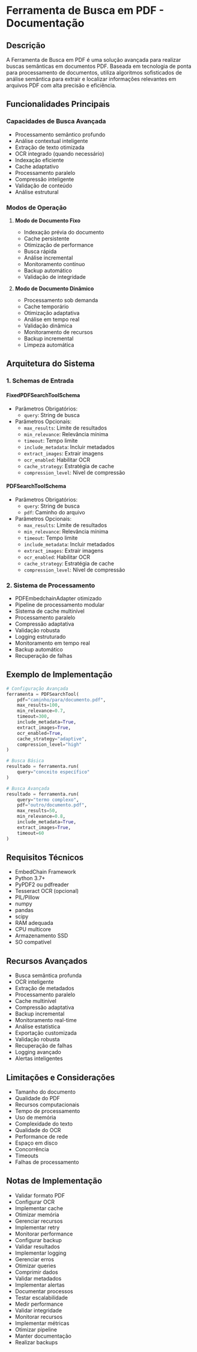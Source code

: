 # Ferramenta de Busca em PDF - Documentação

## Descrição
A Ferramenta de Busca em PDF é uma solução avançada para realizar buscas semânticas em documentos PDF. Baseada em tecnologia de ponta para processamento de documentos, utiliza algoritmos sofisticados de análise semântica para extrair e localizar informações relevantes em arquivos PDF com alta precisão e eficiência.

## Funcionalidades Principais

### Capacidades de Busca Avançada
- Processamento semântico profundo
- Análise contextual inteligente
- Extração de texto otimizada
- OCR integrado (quando necessário)
- Indexação eficiente
- Cache adaptativo
- Processamento paralelo
- Compressão inteligente
- Validação de conteúdo
- Análise estrutural

### Modos de Operação
1. **Modo de Documento Fixo**
   - Indexação prévia do documento
   - Cache persistente
   - Otimização de performance
   - Busca rápida
   - Análise incremental
   - Monitoramento contínuo
   - Backup automático
   - Validação de integridade

2. **Modo de Documento Dinâmico**
   - Processamento sob demanda
   - Cache temporário
   - Otimização adaptativa
   - Análise em tempo real
   - Validação dinâmica
   - Monitoramento de recursos
   - Backup incremental
   - Limpeza automática

## Arquitetura do Sistema

### 1. Schemas de Entrada

#### FixedPDFSearchToolSchema
- Parâmetros Obrigatórios:
  - `query`: String de busca
- Parâmetros Opcionais:
  - `max_results`: Limite de resultados
  - `min_relevance`: Relevância mínima
  - `timeout`: Tempo limite
  - `include_metadata`: Incluir metadados
  - `extract_images`: Extrair imagens
  - `ocr_enabled`: Habilitar OCR
  - `cache_strategy`: Estratégia de cache
  - `compression_level`: Nível de compressão

#### PDFSearchToolSchema
- Parâmetros Obrigatórios:
  - `query`: String de busca
  - `pdf`: Caminho do arquivo
- Parâmetros Opcionais:
  - `max_results`: Limite de resultados
  - `min_relevance`: Relevância mínima
  - `timeout`: Tempo limite
  - `include_metadata`: Incluir metadados
  - `extract_images`: Extrair imagens
  - `ocr_enabled`: Habilitar OCR
  - `cache_strategy`: Estratégia de cache
  - `compression_level`: Nível de compressão

### 2. Sistema de Processamento
- PDFEmbedchainAdapter otimizado
- Pipeline de processamento modular
- Sistema de cache multinível
- Processamento paralelo
- Compressão adaptativa
- Validação robusta
- Logging estruturado
- Monitoramento em tempo real
- Backup automático
- Recuperação de falhas

## Exemplo de Implementação

```python
# Configuração Avançada
ferramenta = PDFSearchTool(
    pdf="caminho/para/documento.pdf",
    max_results=100,
    min_relevance=0.7,
    timeout=300,
    include_metadata=True,
    extract_images=True,
    ocr_enabled=True,
    cache_strategy="adaptive",
    compression_level="high"
)

# Busca Básica
resultado = ferramenta.run(
    query="conceito específico"
)

# Busca Avançada
resultado = ferramenta.run(
    query="termo complexo",
    pdf="outro/documento.pdf",
    max_results=50,
    min_relevance=0.8,
    include_metadata=True,
    extract_images=True,
    timeout=60
)
```

## Requisitos Técnicos
- EmbedChain Framework
- Python 3.7+
- PyPDF2 ou pdfreader
- Tesseract OCR (opcional)
- PIL/Pillow
- numpy
- pandas
- scipy
- RAM adequada
- CPU multicore
- Armazenamento SSD
- SO compatível

## Recursos Avançados
- Busca semântica profunda
- OCR inteligente
- Extração de metadados
- Processamento paralelo
- Cache multinível
- Compressão adaptativa
- Backup incremental
- Monitoramento real-time
- Análise estatística
- Exportação customizada
- Validação robusta
- Recuperação de falhas
- Logging avançado
- Alertas inteligentes

## Limitações e Considerações
- Tamanho do documento
- Qualidade do PDF
- Recursos computacionais
- Tempo de processamento
- Uso de memória
- Complexidade do texto
- Qualidade do OCR
- Performance de rede
- Espaço em disco
- Concorrência
- Timeouts
- Falhas de processamento

## Notas de Implementação
- Validar formato PDF
- Configurar OCR
- Implementar cache
- Otimizar memória
- Gerenciar recursos
- Implementar retry
- Monitorar performance
- Configurar backup
- Validar resultados
- Implementar logging
- Gerenciar erros
- Otimizar queries
- Comprimir dados
- Validar metadados
- Implementar alertas
- Documentar processos
- Testar escalabilidade
- Medir performance
- Validar integridade
- Monitorar recursos
- Implementar métricas
- Otimizar pipeline
- Manter documentação
- Realizar backups
